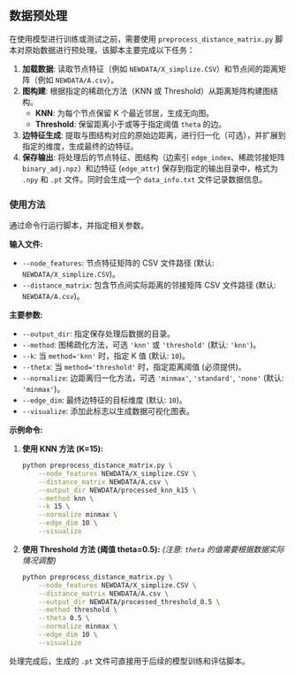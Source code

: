 
## 数据预处理

在使用模型进行训练或测试之前，需要使用 `preprocess_distance_matrix.py` 脚本对原始数据进行预处理。该脚本主要完成以下任务：

1.  **加载数据**: 读取节点特征（例如 `NEWDATA/X_simplize.CSV`）和节点间的距离矩阵（例如 `NEWDATA/A.csv`）。
2.  **图构建**: 根据指定的稀疏化方法（KNN 或 Threshold）从距离矩阵构建图结构。
    *   **KNN**: 为每个节点保留 K 个最近邻居，生成无向图。
    *   **Threshold**: 保留距离小于或等于指定阈值 `theta` 的边。
3.  **边特征生成**: 提取与图结构对应的原始边距离，进行归一化（可选），并扩展到指定的维度，生成最终的边特征。
4.  **保存输出**: 将处理后的节点特征、图结构（边索引 `edge_index`、稀疏邻接矩阵 `binary_adj.npz`）和边特征 (`edge_attr`) 保存到指定的输出目录中，格式为 `.npy` 和 `.pt` 文件。同时会生成一个 `data_info.txt` 文件记录数据信息。

### 使用方法

通过命令行运行脚本，并指定相关参数。

**输入文件:**

*   `--node_features`: 节点特征矩阵的 CSV 文件路径 (默认: `NEWDATA/X_simplize.CSV`)。
*   `--distance_matrix`: 包含节点间实际距离的邻接矩阵 CSV 文件路径 (默认: `NEWDATA/A.csv`)。

**主要参数:**

*   `--output_dir`: 指定保存处理后数据的目录。
*   `--method`: 图稀疏化方法，可选 `'knn'` 或 `'threshold'` (默认: `'knn'`)。
*   `--k`: 当 `method='knn'` 时，指定 K 值 (默认: `10`)。
*   `--theta`: 当 `method='threshold'` 时，指定距离阈值 (必须提供)。
*   `--normalize`: 边距离归一化方法，可选 `'minmax'`, `'standard'`, `'none'` (默认: `'minmax'`)。
*   `--edge_dim`: 最终边特征的目标维度 (默认: `10`)。
*   `--visualize`: 添加此标志以生成数据可视化图表。

**示例命令:**

1.  **使用 KNN 方法 (K=15):**

    ```bash
    python preprocess_distance_matrix.py \
        --node_features NEWDATA/X_simplize.CSV \
        --distance_matrix NEWDATA/A.csv \
        --output_dir NEWDATA/processed_knn_k15 \
        --method knn \
        --k 15 \
        --normalize minmax \
        --edge_dim 10 \
        --visualize
    ```

2.  **使用 Threshold 方法 (阈值 theta=0.5):**
    *(注意: `theta` 的值需要根据数据实际情况调整)*

    ```bash
    python preprocess_distance_matrix.py \
        --node_features NEWDATA/X_simplize.CSV \
        --distance_matrix NEWDATA/A.csv \
        --output_dir NEWDATA/processed_threshold_0.5 \
        --method threshold \
        --theta 0.5 \
        --normalize minmax \
        --edge_dim 10 \
        --visualize
    ```

处理完成后，生成的 `.pt` 文件可直接用于后续的模型训练和评估脚本。